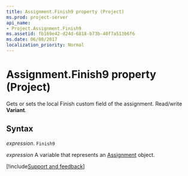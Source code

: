 ```yaml
---
title: Assignment.Finish9 property (Project)
ms.prod: project-server
api_name:
- Project.Assignment.Finish9
ms.assetid: fb169e42-d24d-6818-b73b-40f7a513b6f6
ms.date: 06/08/2017
localization_priority: Normal
---
```



# Assignment.Finish9 property (Project)

Gets or sets the local Finish custom field of the assignment. Read/write  **Variant**.


## Syntax

_expression_. `Finish9`

_expression_ A variable that represents an [Assignment](./Project.Assignment.md) object.

[!include[Support and feedback](~/includes/feedback-boilerplate.md)]